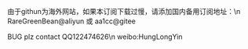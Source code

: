 由于githun为海外网站，如果本订阅下载过慢，请添加国内备用订阅地址：\n
RareGreenBean@aliyun   或   aa1cc@gitee

BUG plz contact QQ122474626\n
weibo:HungLongYin
